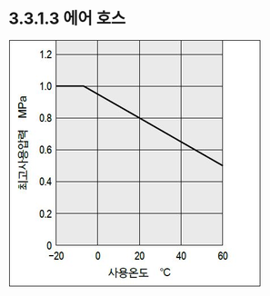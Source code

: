 # 3.3.1.3 에어 호스

![&#xADF8;&#xB9BC; 18 &#xC5D0;&#xC5B4;&#xD638;&#xC2A4; &#xD5C8;&#xC6A9; &#xC628;&#xB3C4;-&#xC555;&#xB825; &#xADF8;&#xB798;&#xD504;](../../../.gitbook/assets/air_hose.png)


